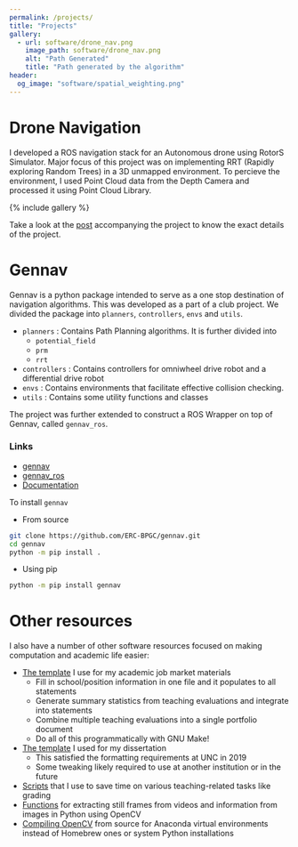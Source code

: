 ```yaml
---
permalink: /projects/
title: "Projects"
gallery:
  - url: software/drone_nav.png
    image_path: software/drone_nav.png
    alt: "Path Generated"
    title: "Path generated by the algorithm"
header:
  og_image: "software/spatial_weighting.png"
---
```


# Drone Navigation

I developed a ROS navigation stack for an Autonomous drone using RotorS Simulator. Major focus of this project was on implementing RRT (Rapidly exploring Random Trees) in a 3D unmapped environment. To percieve the environment, I used Point Cloud data from the Depth Camera and processed it using Point Cloud Library.

{% include gallery %}

Take a look at the [post]() accompanying the project to know the exact details of the project.

# Gennav

Gennav is a python package intended to serve as a one stop destination of navigation algorithms. This was developed as a part of a club project. We divided the package into `planners`, `controllers`, `envs` and `utils`.

- `planners` : Contains Path Planning algorithms. It is further divided into
  - `potential_field`
  - `prm`
  - `rrt`
- `controllers` : Contains controllers for omniwheel drive robot and a differential drive robot
- `envs` : Contains environments that facilitate effective collision checking.
- `utils` : Contains some utility functions and classes

The project was further extended to construct a ROS Wrapper on top of Gennav, called `gennav_ros`.

### Links
- [gennav](https://github.com/ERC-BPGC/gennav)
- [gennav_ros](https://github.com/ERC-BPGC/gennav_ros)
- [Documentation](https://gennav.readthedocs.io/en/latest/index.html)

To install `gennav`
- From source
```bash
git clone https://github.com/ERC-BPGC/gennav.git
cd gennav
python -m pip install .
```
- Using pip
```bash
python -m pip install gennav
```

# Other resources

I also have a number of other software resources focused on making computation and academic life easier:

- [The template](https://github.com/jayrobwilliams/JobMarket) I use for my academic job market materials
    - Fill in school/position information in one file and it populates to all statements
    - Generate summary statistics from teaching evaluations and integrate into statements
    - Combine multiple teaching evaluations into a single portfolio document
    - Do all of this programmatically with GNU Make!
- [The template](https://github.com/jayrobwilliams/UNC-Dissertation-Template) I used for my dissertation
    - This satisfied the formatting requirements at UNC in 2019
    - Some tweaking likely required to use at another institution or in the future
- [Scripts](https://github.com/jayrobwilliams/Teaching) that I use to save time on various teaching-related tasks like grading
- [Functions](https://github.com/jayrobwilliams/ComputerVision) for extracting still frames from videos and information from images in Python using OpenCV
- [Compiling OpenCV](/files/html/OpenCV_Install.html) from source for Anaconda virtual environments instead of Homebrew ones or system Python installations
